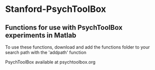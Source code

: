 Stanford-PsychToolBox
=====================

Functions for use with PsychToolBox experiments in Matlab
---------------------------------------------------------

To use these functions, download and add the functions folder to your search path with the 'addpath' function

PsychToolBox available at psychtoolbox.org
